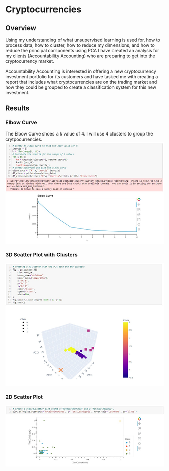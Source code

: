 # Cryptocurrencies

## Overview
Using my understanding of what unsupervised learning is used for, how to process data, how to cluster, how to reduce my dimensions, and how to reduce the principal components using PCA I have created an analysis for my clients (Accountability Accounting) who are preparing to get into the cryptocurrency market.

Accountability Accounting is interested in offering a new cryptocurrency investment portfolio for its customers and have tasked me with creating a report that includes what cryptocurrencies are on the trading market and how they could be grouped to create a classification system for this new investment.

## Results
### Elbow Curve
The Elbow Curve shoes a k value of 4.  I will use 4 clusters to group the crytpocurrencies.
![Elbow](https://github.com/jakarohu/Cryptocurrencies/blob/main/Resources/ElbowCurve.jpg)

### 3D Scatter Plot with Clusters
![3D](https://github.com/jakarohu/Cryptocurrencies/blob/main/Resources/3DScatter.jpg)

### 2D Scatter Plot
![HVPlot](https://github.com/jakarohu/Cryptocurrencies/blob/main/Resources/HVPlotScatter.jpg)
